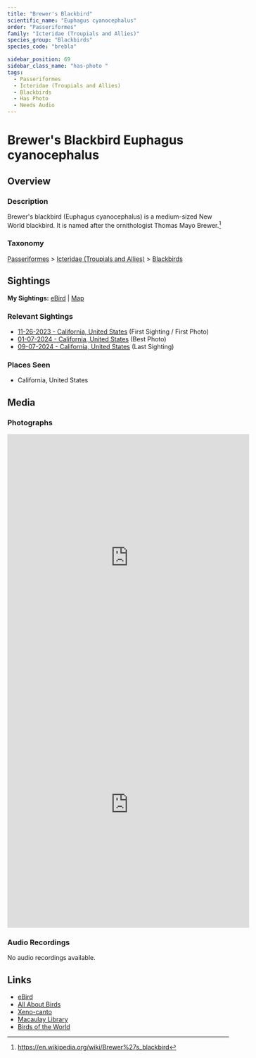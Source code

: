 ```yaml
---
title: "Brewer's Blackbird"
scientific_name: "Euphagus cyanocephalus"
order: "Passeriformes"
family: "Icteridae (Troupials and Allies)"
species_group: "Blackbirds"
species_code: "brebla"

sidebar_position: 69
sidebar_class_name: "has-photo "
tags: 
  - Passeriformes
  - Icteridae (Troupials and Allies)
  - Blackbirds
  - Has Photo
  - Needs Audio
---
```


# Brewer's Blackbird <span className='sci_name'>Euphagus cyanocephalus</span>

## Overview

### Description
Brewer's blackbird (Euphagus cyanocephalus) is a medium-sized New World blackbird. It is named after the ornithologist Thomas Mayo Brewer.[^1]

[^1]: https://en.wikipedia.org/wiki/Brewer%27s_blackbird

### Taxonomy
[Passeriformes](/tags/passeriformes) > [Icteridae (Troupials and Allies)](/tags/icteridae-troupials-and-allies) > [Blackbirds](/tags/blackbirds)


## Sightings

**My Sightings:** [eBird](https://ebird.org/lifelist?r=world&time=life&spp=brebla) | [Map](/map?species_code=brebla)

### Relevant Sightings

* [11-26-2023 - California, United States](https://ebird.org/checklist/S155251280) (First Sighting / First Photo)
* [01-07-2024 - California, United States](https://ebird.org/checklist/S158367947) (Best Photo)
* [09-07-2024 - California, United States](https://ebird.org/checklist/S195013430) (Last Sighting)

### Places Seen

* California, United States



## Media
### Photographs
<iframe src="https://macaulaylibrary.org/asset/614231410/embed" width="550" height="560" frameborder="0" allowfullscreen></iframe>
<iframe src="https://macaulaylibrary.org/asset/627869509/embed" width="550" height="560" frameborder="0" allowfullscreen></iframe>

### Audio Recordings
No audio recordings available.

## Links
* [eBird](https://ebird.org/species/brebla) 
* [All About Birds](https://www.allaboutbirds.org/guide/brebla) 
* [Xeno-canto](https://www.xeno-canto.org/species/euphagus-cyanocephalus) 
* [Macaulay Library](https://search.macaulaylibrary.org/catalog?taxonCode=brebla&sort=rating_rank_desc)
* [Birds of the World](https://birdsoftheworld.org/bow/species/brebla)
